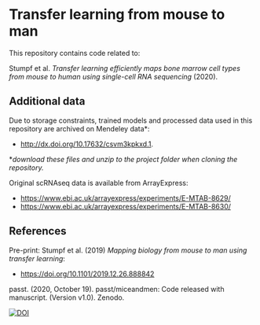 
# Transfer learning from mouse to man

This repository contains code related to:

Stumpf et al. _Transfer learning efficiently maps bone marrow cell types from mouse to human using single-cell RNA sequencing_ (2020).

## Additional data

Due to storage constraints, trained models and processed data used in this repository are archived on Mendeley data*:

- http://dx.doi.org/10.17632/csvm3kpkxd.1.

**download these files and unzip to the project folder when cloning the repository.*

Original scRNAseq data is available from ArrayExpress:

- https://www.ebi.ac.uk/arrayexpress/experiments/E-MTAB-8629/
- https://www.ebi.ac.uk/arrayexpress/experiments/E-MTAB-8630/


## References

Pre-print: Stumpf et al. (2019) _Mapping biology from mouse to man using transfer learning_:

- https://doi.org/10.1101/2019.12.26.888842



passt. (2020, October 19). passt/miceandmen: Code released with manuscript. (Version v1.0). Zenodo.

[![DOI](https://zenodo.org/badge/167970392.svg)](https://zenodo.org/badge/latestdoi/167970392)
